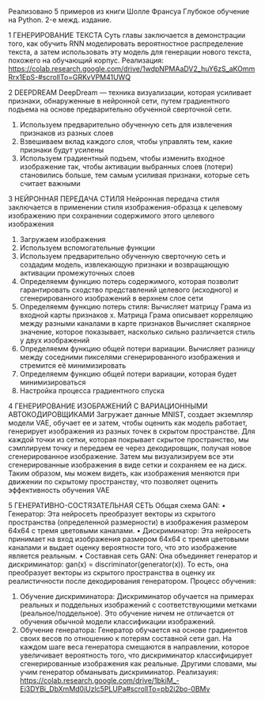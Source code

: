 Реализовано 5 примеров из книги Шолле Франсуа  Глубокое обучение на Python. 2-е межд. издание.

1 ГЕНЕРИРОВАНИЕ ТЕКСТА
Суть главы заключается в демонстрации того, как обучить RNN моделировать вероятностное распределение текста, 
а затем использовать эту модель для генерации нового текста, похожего на обучающий корпус.
Реализация:
https://colab.research.google.com/drive/1wdpNPMAaDV2_huY6zS_aKOmmRrx1EpS-#scrollTo=GRKvVPM41UWQ

2 DEEPDREAM
DeepDream — техника визуализации, которая усиливает признаки, обнаруженные в нейронной сети, 
путем градиентного подъема на основе предварительно обученной сверточной сети.

  1. Используем предварительно обученную сеть для извлечения признаков из разных слоев
  2. Взвешиваем вклад каждого слоя, чтобы управлять тем, какие признаки будут усилены
  3. Используем градиентный подъем, чтобы изменить входное изображение так, чтобы активации выбранных слоев 
  (потери) становились больше, тем самым усиливая признаки, которые сеть считает важными

3 НЕЙРОННАЯ ПЕРЕДАЧА СТИЛЯ
Нейронная передача стиля заключается в применении стиля изображения-образца к целевому изображению 
при сохранении содержимого этого целевого изображения  
  1. Загружаем изображения
  2. Используем вспомогательные функции
  3. Используем предварительно обученную сверточную сеть и создадим модель,
     извлекающую признаки и возвращающую активации промежуточных слоев
  4. Определяемм функцию потерь содержимого, которая позволит гарантировать сходство представлений целевого (исходного)
     и сгенерированного изображений в верхнем слое сети
  5. Определяемм функцию потерь стиля:
     Вычисляет матрицу Грама из входной карты признаков x. Матрица Грама описывает корреляцию между разными каналами в карте признаков
     Вычисляет скалярное значение, которое показывает, насколько сильно различается стиль у двух изображений
  6. Определяемм функцию общей потери вариации. Вычисляет разницу между соседними пикселями сгенерированного изображения
     и стремится её минимизировать
  7. Определяемм функцию общей потери вариации, которая  будет минимизироваться
  8. Настройка процесса градиентного спуска
     
4 ГЕНЕРИРОВАНИЕ ИЗОБРАЖЕНИЙ С ВАРИАЦИОННЫМИ АВТОКОДИРОВЩИКАМИ
Загружает данные MNIST, создает экземпляр модели VAE, обучает ее и затем, чтобы оценить как модель работает, 
генерирует изображения из разных точек в скрытом пространстве. Для каждой точки из сетки, которая покрывает скрытое пространство, 
мы сэмплируем точку и передаем ее через декодировщик, получая новое сгенерированное изображение. 
Затем мы визуализируем все эти сгенерированные изображения в виде сетки и сохраняем ее на диск. 
Таким образом, мы можем видеть, как изображения меняются при движении по скрытому пространству, что позволяет 
оценить эффективность обучения VAE

5 ГЕНЕРАТИВНО-СОСТЯЗАТЕЛЬНАЯ СЕТЬ
Общая схема GAN:
  •	Генератор: Эта нейросеть преобразует векторы из скрытого пространства (определенной размерности) в изображения размером 64x64 
  с тремя цветовыми каналами.
  •	Дискриминатор: Эта нейросеть принимает на вход изображения размером 64x64 с тремя цветовыми каналами и выдает 
  оценку вероятности того, что это изображение является реальным.
  •	Составная сеть GAN: Она объединяет генератор и дискриминатор: gan(x) = discriminator(generator(x)). 
  То есть, она преобразует векторы из скрытого пространства в оценку их реалистичности после декодирования генератором.
Процесс обучения:
  1. Обучение дискриминатора: Дискриминатор обучается на примерах реальных и поддельных изображений с соответствующими метками
     (реальное/поддельное). Это обучение ничем не отличается от обучения обычной модели классификации изображений.
  2. Обучение генератора: Генератор обучается на основе градиентов своих весов по отношению к потерям составной сети gan.
     На каждом шаге веса генератора смещаются в направлении, которое увеличивает вероятность того, что дискриминатор
     классифицирует сгенерированные изображения как реальные. Другими словами, мы учим генератор обманывать дискриминатор.
Реализауия: https://colab.research.google.com/drive/1bkiM_-Ej3DYBi_DbXmMd0iUzlc5PLUPa#scrollTo=pb2i2bo-0BMv
